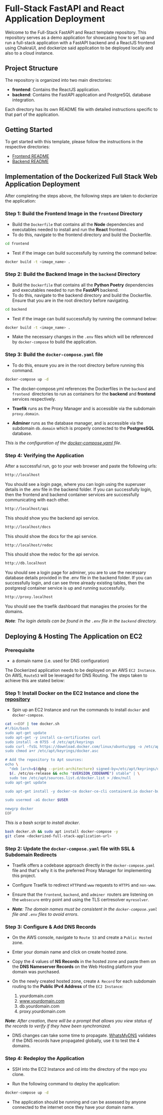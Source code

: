 # Full-Stack FastAPI and React Application Deployment

Welcome to the Full-Stack FastAPI and React template repository. This repository serves as a demo application for showcasing how to set up and run a full-stack application with a FastAPI backend and a ReactJS frontend using ChakraUI, and dockerize said appilcation to be deployed locally and also to a cloud instance.

## Project Structure

The repository is organized into two main directories:

- **frontend**: Contains the ReactJS application.
- **backend**: Contains the FastAPI application and PostgreSQL database integration.

Each directory has its own README file with detailed instructions specific to that part of the application.

## Getting Started

To get started with this template, please follow the instructions in the respective directories:

- [Frontend README](./frontend/README.md)
- [Backend README](./backend/README.md)

## Implementation of the Dockerized Full Stack Web Application Deployment

After completing the steps above, the following steps are taken to dockerize the application:


### Step 1: Build the Frontend Image in the `frontend` Directory

- Build the `Dockerfile` that contains all the **Node** dependencies and executables needed to install and run the **React** frontend.
- To do this, navigate to the frontend directory and build the Dockerfile.

```sh
cd frontend
```

- Test if the image can build successfully by running the command below:

```sh
docker build -t <image_name> .
```

### Step 2: Build the Backend Image in the `backend` Directory

- Build the `Dockerfile` that contains all the **Python Poetry** dependencies and executables needed to run the **FastAPI** backend.
- To do this, navigate to the backend directory and build the Dockerfile. Ensure that you are in the root directory before navigating.

```sh
cd backend
```

- Test if the image can build successfully by running the command below:

```sh
docker build -t <image_name> .
```

- Make the necessary changes in the `.env` files which will be referenced by `docker-compose` to build the application.

### Step 3: Build the `docker-compose.yaml` file
- To do this, ensure you are in the root directory before running this command.
  
```sh
docker-compose up -d
```

- The docker-compose.yml references the Dockerfiles in the `backend` and `frontend `directories to run as containers for the **backend** and **frontend** services respectively.

- **Traefik** runs as the Proxy Manager and is accessible via the subdomain `proxy.domain`.

- **Adminer** runs as the database manager, and is accessible via the subdomain `db.domain` which is properly connected to the **PostgresSQL** database.

_This is the configuration of the [docker-compose.yaml](./docker-compose.yaml) file_.


### Step 4: Verifying the Application

After a successful run, go to your web browser and paste the following urls:

```sh
http://localhost
```
You should see a login page, where you can login using the superuser details in the .env file in the backend folder. If you can successfully login, then the frontend and backend container services are successfully communicating with each other.

```sh
http://localhost/api
```
This should show you the backend api service.

```sh
http://localhost/docs
```
This should show the docs for the api service.

```sh
http://localhost/redoc
```
This should show the redoc for the api service.

```sh
http://db.localhost
```
You should see a login page for adminer, you are to use the necessary database details provided in the .env file in the backend folder. If you can successfully login, and can see three already existing tables, then the postgresql container service is up and running successfully. 

```sh
http://proxy.localhost
```
You should see the traefik dashboard that managies the proxies for the domains.

_**Note**: The login details can be found in the `.env` file in the `backend` directory._

## Deploying & Hosting The Application on EC2

### Prerequisite
- a domain name (i.e. used for DNS configuration)

The Dockerized application needs to be deployed on an AWS `EC2 Instance`. On AWS, `Route53` will be leveraged for DNS Routing. The steps taken to achieve this are stated below:

### Step 1: Install Docker on the EC2 Instance and clone the [repository](https://github.com/ekedonald/Stage-2-Dockerized-Full-Stack-Application.git)

- Spin up an EC2 Instance and run the commands to install `docker` and `docker-compose`.

```sh
cat <<EOF | tee docker.sh
#!/bin/bash
sudo apt-get update
sudo apt-get -y install ca-certificates curl
sudo install -m 0755 -d /etc/apt/keyrings
sudo curl -fsSL https://download.docker.com/linux/ubuntu/gpg -o /etc/apt/keyrings/docker.asc
sudo chmod a+r /etc/apt/keyrings/docker.asc

# Add the repository to Apt sources:
echo \
  "deb [arch=$(dpkg --print-architecture) signed-by=/etc/apt/keyrings/docker.asc] https://download.docker.com/linux/ubuntu \
  $(. /etc/os-release && echo "$VERSION_CODENAME") stable" | \
  sudo tee /etc/apt/sources.list.d/docker.list > /dev/null
sudo apt-get update

sudo apt-get install -y docker-ce docker-ce-cli containerd.io docker-buildx-plugin docker-compose-plugin

sudo usermod -aG docker $USER

newgrp docker
EOF
```
_This is a bash script to install docker_.

```sh
bash docker.sh && sudo apt install docker-compose -y
git clone <dockerized-full-stack-application-url>
```

### Step 2: Update the `docker-compose.yaml` file with SSL & Subdomain Redirects

- Traefik offers a codebase approach directly in the `docker-compose.yaml` file and that's why it is the preferred Proxy Manager for implementing this project. 

- Configure Traefik to redirect `HTTP`and `www` requests to `HTTPS` and `non-www`.

- Ensure that the `frontend`, `backend`, and `adminer `routers are listening on the `websecure` entry point and using the TLS certresolver `myresolver`.

- _**Note**: The domain names must be consistent in the `docker-compose.yaml` file and `.env` files to avoid errors_.

### Step 3: Configure & Add DNS Records

- On the AWS console, navigate to `Route 53` and create a `Public Hosted` zone.

- Enter your domain name and click on create hosted zone.

- Copy the 4 values of **NS Records** in the hosted zone and paste them on the **DNS Nameserver Records** on the Web Hosting platform your domain was purchased.

- On the newly created hosted zone, create `A Record` for each subdomain routing to the **Public IPv4 Address** of the `EC2 Instance`:
    1. yourdomain.com
    2. www.yourdomain.com
    3. db.yourdomain.com
    4. proxy.yourdomain.com

_**Note**: After creation, there will be a prompt that allows you view status of the records to verify if they have been synchronized_.

- DNS changes can take some time to propagate. [WhatsMyDNS](https://www.whatsmydns.net/) validates if the DNS records have propagated globally, use it to test the 4 domains.

### Step 4: Redeploy the Application

- SSH into the EC2 Instance and cd into the directory of the repo you clone.

- Run the following command to deploy the application:

```sh
docker-compose up -d
```

- The application should be running and can be assessed by anyone connected to the internet once they have your domain name.